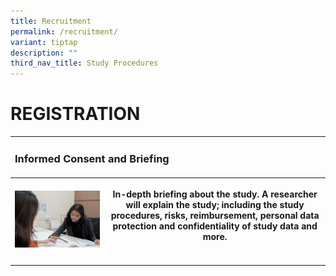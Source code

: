 ```yaml
---
title: Recruitment
permalink: /recruitment/
variant: tiptap
description: ""
third_nav_title: Study Procedures
---
```

<h1>REGISTRATION</h1>
<table style="minWidth: 225px">
<colgroup>
<col>
<col>
<col>
<col>
<col>
<col>
<col>
<col>
<col>
</colgroup>
<tbody>
<tr>
<td rowspan="1" colspan="9">
<h3>Informed Consent and Briefing</h3>
</td>
</tr>
<tr>
<th rowspan="1" colspan="8">
<p></p>
<div class="isomer-image-wrapper">
<img style="width: 100%" height="auto" width="100%" alt="" src="/images/Stock photos/For Tables/ICF.jpg">
</div>
</th>
<th rowspan="1" colspan="1">
<p></p>
<p>In-depth briefing about the study. A researcher will explain the study;
including the study procedures, risks, reimbursement, personal data protection
and confidentiality of study data and more.</p>
</th>
</tr>
<tr>
<td rowspan="1" colspan="1">
<p></p>
</td>
<td rowspan="1" colspan="1">
<p></p>
</td>
<td rowspan="1" colspan="1">
<p></p>
</td>
<td rowspan="1" colspan="1">
<p></p>
</td>
<td rowspan="1" colspan="1">
<p></p>
</td>
<td rowspan="1" colspan="1">
<p></p>
</td>
<td rowspan="1" colspan="1">
<p></p>
</td>
<td rowspan="1" colspan="1">
<p></p>
</td>
<td rowspan="1" colspan="1">
<p></p>
</td>
</tr>
</tbody>
</table>
<p></p>
<p></p>
<p></p>